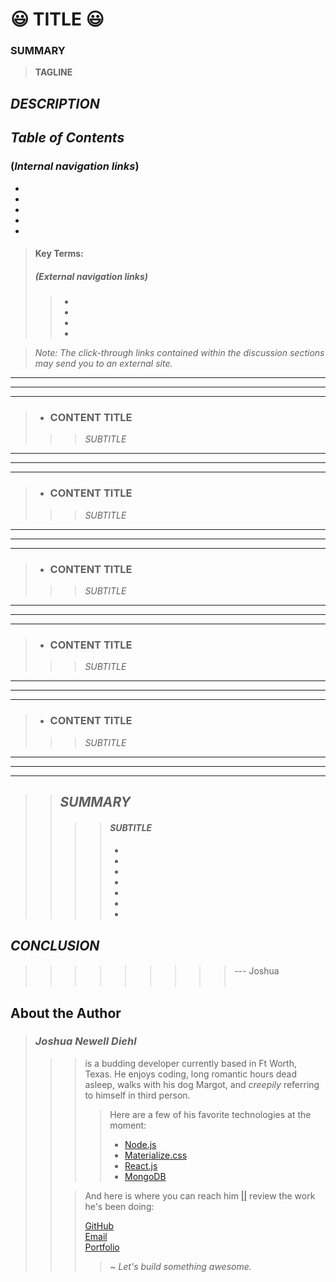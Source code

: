 #   😃 TITLE 😃

### SUMMARY  
> **TAGLINE**

## *DESCRIPTION* 

> 
> 
>>  
>> 

## *Table of Contents*
### (*Internal navigation links*)
- 
- 
- 
- 
- 
 
  
> #### **Key Terms:**  
> ##### (*External navigation links*)
>> - 
>> - 
>> - 
>> - 

  
      
> *Note: The click-through links contained within the discussion sections may send you to an external site.*
___  
___
___
> - ### **CONTENT TITLE**
>>>  *SUBTITLE* <br>
>>>>  
>>>  
>>> 
___  
___
___  
> - ### **CONTENT TITLE**
>>>  *SUBTITLE* <br>
>>>>  
>>>  
>>> 
___  
___
___  
> - ### **CONTENT TITLE**
>>>  *SUBTITLE* <br>
>>>>  
>>>  
>>> 
___  
___
___  
> - ### **CONTENT TITLE**
>>>  *SUBTITLE* <br>
>>>>  
>>>  
>>> 
___  
___
___  
> - ### **CONTENT TITLE**
>>>  *SUBTITLE* <br>
>>>>  
>>>  
>>> 
___  
___
___  
>> ## ***SUMMARY***  
>>>>  #### *SUBTITLE*  
>>>> 
>>>>  #### 
>>>>  
>>>> -   
>>>> -   
>>>> -   
>>>> -  
>>>> - 
>>>> - 
>>>> - 

## ***CONCLUSION***  
  ####
  ####
  > ####  
  
>>>>>>>>> --- Joshua <br> <br>


## About the Author

> ### *Joshua Newell Diehl*
>>>  
>>> is a budding developer currently based in Ft Worth, Texas.  He enjoys coding, long romantic hours dead asleep, walks with his dog Margot, and *creepily* referring to himself in third person.  
>>>>  
>>>> Here are a few of his favorite technologies at the moment:
>>>> - [Node.js](https://nodejs.org/en/)  
>>>> - [Materialize.css](https://materializecss.com/)  
>>>> - [React.js](https://reactjs.org/)  
>>>> - [MongoDB](https://www.mongodb.com/)  
>>>>  
>>  
>>> And here is where you can reach him [||](https://developer.mozilla.org/en-US/docs/Web/JavaScript/Reference/Operators/Logical_OR 'Javascript OR Operator') review the work he's been doing:   
>>>
>>> [GitHub](https://github.com/JaynewDee 'Repositories authored by Joshua Newell Diehl')  
>>> [Email](mailto:jdiehl2236@gmail.com)  
>>> [Portfolio](https://jaynewdee.github.io/Personal-Portfolio-Bluev2/)
>>>
>>>> ~ *Let's build something awesome.*